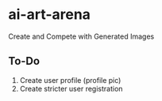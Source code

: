 # ai-art-arena

Create and Compete with Generated Images

## To-Do

1. Create user profile (profile pic)
2. Create stricter user registration
